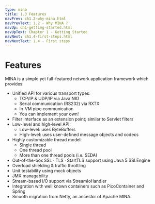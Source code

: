 ```yaml
---
type: mina
title: 1.3 Features
navPrev: ch1.2-why-mina.html
navPrevText: 1.2 - Why MINA ?
navUp: ch1-getting-started.html
navUpText: Chapter 1 - Getting Started
navNext: ch1.4-first-steps.html
navNextText: 1.4 - First steps
---
```


# Features

MINA is a simple yet full-featured network application framework which provides:

* Unified API for various transport types:
    * TCP/IP & UDP/IP via Java NIO
    * Serial communication (RS232) via RXTX
    * In-VM pipe communication
    * You can implement your own!
* Filter interface as an extension point; similar to Servlet filters
* Low-level and high-level API:
    * Low-level: uses ByteBuffers
    * High-level: uses user-defined message objects and codecs
* Highly customizable thread model:
    * Single thread
    * One thread pool
    * More than one thread pools (i.e. SEDA)
* Out-of-the-box SSL &middot; TLS &middot; StartTLS support using Java 5 SSLEngine
* Overload shielding & traffic throttling
* Unit testability using mock objects
* JMX managability
* Stream-based I/O support via StreamIoHandler
* Integration with well known containers such as PicoContainer and Spring
* Smooth migration from Netty, an ancestor of Apache MINA.
